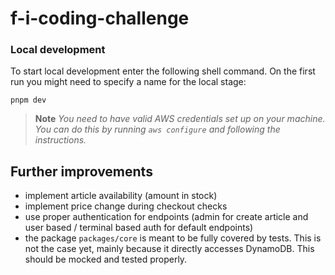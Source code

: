 # f-i-coding-challenge





### Local development

To start local development enter the following shell command. On the first run
you might need to specify a name for the local stage:

```shell
pnpm dev
```

> **Note**
> *You need to have valid AWS credentials set up on your machine. You can do this by running `aws configure` and following the instructions.*


## Further improvements

- implement article availability (amount in stock)
- implement price change during checkout checks
- use proper authentication for endpoints (admin for create article and user
  based / terminal based auth for default endpoints)
- the package `packages/core` is meant to be fully covered by tests. This is not
  the case yet, mainly because it directly accesses DynamoDB. This should be
  mocked and tested properly.